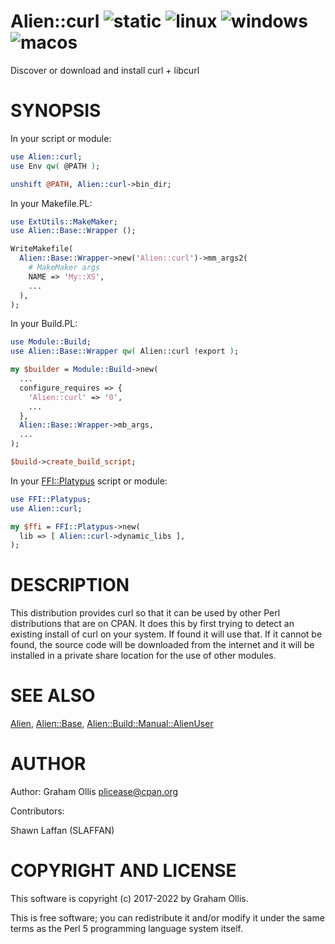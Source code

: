 # Alien::curl ![static](https://github.com/PerlAlien/Alien-curl/workflows/static/badge.svg) ![linux](https://github.com/PerlAlien/Alien-curl/workflows/linux/badge.svg) ![windows](https://github.com/PerlAlien/Alien-curl/workflows/windows/badge.svg) ![macos](https://github.com/PerlAlien/Alien-curl/workflows/macos/badge.svg)

Discover or download and install curl + libcurl

# SYNOPSIS

In your script or module:

```perl
use Alien::curl;
use Env qw( @PATH );

unshift @PATH, Alien::curl->bin_dir;
```

In your Makefile.PL:

```perl
use ExtUtils::MakeMaker;
use Alien::Base::Wrapper ();

WriteMakefile(
  Alien::Base::Wrapper->new('Alien::curl')->mm_args2(
    # MakeMaker args
    NAME => 'My::XS',
    ...
  ),
);
```

In your Build.PL:

```perl
use Module::Build;
use Alien::Base::Wrapper qw( Alien::curl !export );

my $builder = Module::Build->new(
  ...
  configure_requires => {
    'Alien::curl' => '0',
    ...
  },
  Alien::Base::Wrapper->mb_args,
  ...
);

$build->create_build_script;
```

In your [FFI::Platypus](https://metacpan.org/pod/FFI::Platypus) script or module:

```perl
use FFI::Platypus;
use Alien::curl;

my $ffi = FFI::Platypus->new(
  lib => [ Alien::curl->dynamic_libs ],
);
```

# DESCRIPTION

This distribution provides curl so that it can be used by other
Perl distributions that are on CPAN.  It does this by first trying to
detect an existing install of curl on your system.  If found it
will use that.  If it cannot be found, the source code will be downloaded
from the internet and it will be installed in a private share location
for the use of other modules.

# SEE ALSO

[Alien](https://metacpan.org/pod/Alien), [Alien::Base](https://metacpan.org/pod/Alien::Base), [Alien::Build::Manual::AlienUser](https://metacpan.org/pod/Alien::Build::Manual::AlienUser)

# AUTHOR

Author: Graham Ollis <plicease@cpan.org>

Contributors:

Shawn Laffan (SLAFFAN)

# COPYRIGHT AND LICENSE

This software is copyright (c) 2017-2022 by Graham Ollis.

This is free software; you can redistribute it and/or modify it under
the same terms as the Perl 5 programming language system itself.
